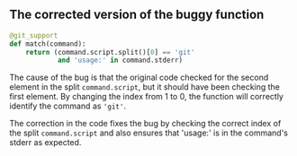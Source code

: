 ## The corrected version of the buggy function
```python
@git_support
def match(command):
    return (command.script.split()[0] == 'git'
            and 'usage:' in command.stderr)
```

The cause of the bug is that the original code checked for the second element in the split `command.script`, but it should have been checking the first element. By changing the index from 1 to 0, the function will correctly identify the command as `'git'`.

The correction in the code fixes the bug by checking the correct index of the split `command.script` and also ensures that 'usage:' is in the command's stderr as expected.